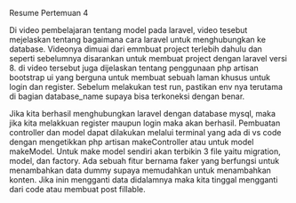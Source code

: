 Resume Pertemuan 4

Di video pembelajaran tentang model pada laravel, video tesebut mejelaskan tentang bagaimana cara laravel untuk menghubungkan ke database. Videonya dimuai dari emmbuat project terlebih dahulu dan seperti sebelumnya disarankan untuk membuat project dengan laravel versi 8. di video tersebut juga dijelaskan tentang penggunaan php artisan bootstrap ui yang berguna untuk membuat sebuah laman khusus untuk login dan register. Sebelum melakukan test run, pastikan env nya terutama di bagian database_name supaya bisa terkoneksi dengan benar.

Jika kita berhasil menghubungkan laravel dengan database mysql, maka jika kita melakkuan register maupun login maka akan berhasil. Pembuatan controller dan model dapat dilakukan melalui terminal yang ada di vs code dengan mengetikkan php artisan makeController atau untuk model makeModel. Untuk make model sendiri akan terbikin 3 file yaitu migration, model, dan factory. Ada sebuah fitur bernama faker yang berfungsi untuk menambahkan data dummy supaya memudahkan untuk menambahkan konten. Jika inin mengganti data didalamnya maka kita tinggal mengganti dari code atau membuat post fillable.

